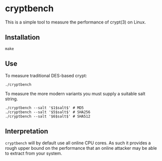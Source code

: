 # cryptbench

This is a simple tool to measure the performance of crypt(3) on Linux.

## Installation

    make

## Use

To measure traditional DES-based crypt:

    ./cryptbench

To measure the more modern variants you must supply a suitable salt string.

    ./cryptbench --salt '$1$salt$' # MD5
    ./cryptbench --salt '$5$salt$' # SHA256
    ./cryptbench --salt '$6$salt$' # SHA512

## Interpretation

`cryptbench` will by default use all online CPU cores.
As such it provides a rough upper bound on the performance that
an online attacker may be able to extract from your system.

